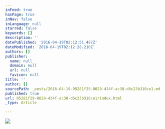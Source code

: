 ```yaml
---
inFeed: true
hasPage: true
inNav: false
inLanguage: null
starred: false
keywords: []
description: ''
datePublished: '2016-04-19T02:12:51.487Z'
dateModified: '2016-04-19T02:12:28.210Z'
authors: []
publisher:
  name: null
  domain: null
  url: null
  favicon: null
title: ''
author: []
sourcePath: _posts/2016-04-19-05281f29-0020-434f-ac38-d6c23b310ce1.md
published: true
url: 05281f29-0020-434f-ac38-d6c23b310ce1/index.html
_type: Article

---
```

![](https://the-grid-user-content.s3-us-west-2.amazonaws.com/55045980-e279-4261-a056-6b61afb8360d.jpg)